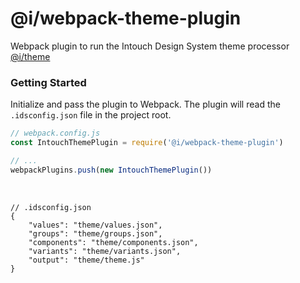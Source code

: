 # @i/webpack-theme-plugin

Webpack plugin to run the Intouch Design System theme processor [@i/theme](https://intazdoweb.intouchsol.com/IntouchDesignSystem/IntouchDesignSystem/_git/theme)



### Getting Started

Initialize and pass the plugin to Webpack. The plugin will read the `.idsconfig.json` file in the project root.
<br>

```js
// webpack.config.js
const IntouchThemePlugin = require('@i/webpack-theme-plugin')

// ...
webpackPlugins.push(new IntouchThemePlugin())
```
<br>

```jsonc
// .idsconfig.json
{
    "values": "theme/values.json",
    "groups": "theme/groups.json",
    "components": "theme/components.json",
    "variants": "theme/variants.json",
    "output": "theme/theme.js"
}
```
<br>
